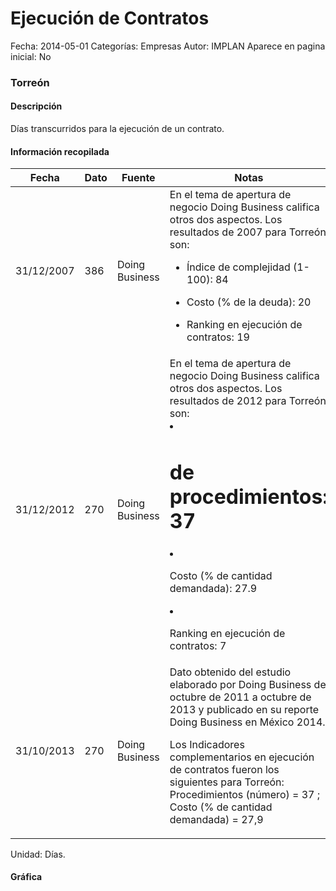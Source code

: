 Ejecución de Contratos
=====

Fecha: 2014-05-01
Categorías: Empresas
Autor: IMPLAN
Aparece en pagina inicial: No

### Torreón

#### Descripción

Días transcurridos para la ejecución de un contrato.

<!-- break -->

#### Información recopilada

<table class="table table-hover table-bordered matriz">
  <thead>
    <tr><th>Fecha</th><th>Dato</th><th>Fuente</th><th>Notas</th></tr>
  </thead>
  <tbody>
    <tr><td class="centrado">31/12/2007</td><td class="derecha">386</td><td>Doing Business</td><td>En el tema de apertura de negocio Doing Business califica otros dos aspectos. Los resultados de 2007 para Torreón son: 

- Índice de complejidad (1-100): 84 
- Costo (% de la deuda): 20
- Ranking en ejecución de contratos: 19</td></tr>
    <tr><td class="centrado">31/12/2012</td><td class="derecha">270</td><td>Doing Business</td><td>En el tema de apertura de negocio Doing Business califica otros dos aspectos. Los resultados de 2012 para Torreón son: 

- # de procedimientos: 37 
- Costo (% de cantidad demandada): 27.9 
- Ranking en ejecución de contratos: 7</td></tr>
    <tr><td class="centrado">31/10/2013</td><td class="derecha">270</td><td>Doing Business</td><td>Dato obtenido del estudio elaborado por Doing Business de octubre de 2011 a octubre de 2013 y publicado en su reporte Doing Business en México 2014. 

Los Indicadores complementarios en ejecución de contratos fueron los siguientes para Torreón: 
Procedimientos (número) = 37 ; 
Costo (% de cantidad demandada) = 27,9</td></tr>
  </tbody>
</table>

Unidad: Días.

#### Gráfica

<div id="Morrisderpsaon" class="grafica"></div>
<script>
new Morris.Line({
element: 'Morrisderpsaon',
data: [{ fecha: '2007-12-31', dato: 386 },{ fecha: '2012-12-31', dato: 270 },{ fecha: '2013-10-31', dato: 270 }],
xkey: 'fecha',
ykeys: ['dato'],
labels: ['Dato'],
lineColors: ['#FF5B02'],
xLabelFormat: function(d) { return d.getDate()+'/'+(d.getMonth()+1)+'/'+d.getFullYear(); },
dateFormat: function(ts) { var d = new Date(ts); return d.getDate() + '/' + (d.getMonth() + 1) + '/' + d.getFullYear(); }
});
</script>
